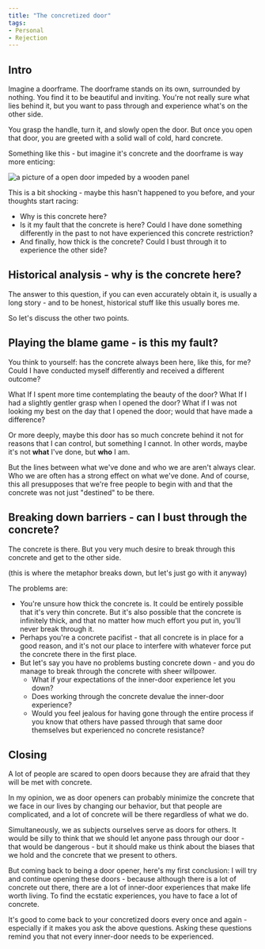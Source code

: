 ```yaml
---
title: "The concretized door"
tags:
- Personal
- Rejection
---
```


## Intro

Imagine a doorframe. The doorframe stands on its own, surrounded by nothing. You find it to be beautiful and inviting. You're not really sure what lies behind it, but you want to pass through and experience what's on the other side.

You grasp the handle, turn it, and slowly open the door. But once you open that door, you are greeted with a solid wall of cold, hard concrete. 

Something like this - but imagine it's concrete and the doorframe is way more enticing:

![a picture of a open door impeded by a wooden panel](https://www.doityourself.com/forum/attachments/bricks-masonry-cinder-block-paving-walking-stones-asphalt-concrete/29105d1396044746-enclosing-entry-way-cement-block-1.jpg)

This is a bit shocking - maybe this hasn't happened to you before, and your thoughts start racing:
* Why is this concrete here?
* Is it my fault that the concrete is here? Could I have done something differently in the past to not have experienced this concrete restriction?
* And finally, how thick is the concrete? Could I bust through it to experience the other side?

## Historical analysis - why is the concrete here?

The answer to this question, if you can even accurately obtain it, is usually a long story - and to be honest, historical stuff like this usually bores me. 

So Iet's discuss the other two points.

## Playing the blame game - is this my fault?

You think to yourself: has the concrete always been here, like this, for me? Could I have conducted myself differently and received a different outcome? 

What If I spent more time contemplating the beauty of the door? What If I had a slightly gentler grasp when I opened the door? What if I was not looking my best on the day that I opened the door; would that have made a difference? 

Or more deeply, maybe this door has so much concrete behind it not for reasons that I can control, but something I cannot. In other words, maybe it's not **what** I've done, but **who** I am. 

But the lines between what we've done and who we are aren't always clear. Who we are often has a strong effect on what we've done. And of course, this all presupposes that we're free people to begin with and that the concrete was not just "destined" to be there.

## Breaking down barriers - can I bust through the concrete?

The concrete is there. But you very much desire to break through this concrete and get to the other side.

(this is where the metaphor breaks down, but let's just go with it anyway)

The problems are:
* You're unsure how thick the concrete is. It could be entirely possible that it's very thin concrete. But it's also possible that the concrete is infinitely thick, and that no matter how much effort you put in, you'll never break through it.
* Perhaps you're a concrete pacifist - that all concrete is in place for a good reason, and it's not our place to interfere with whatever force put the concrete there in the first place.
* But let's say you have no problems busting concrete down - and you do manage to break through the concrete with sheer willpower.
	* What if your expectations of the inner-door experience let you down? 
	* Does working through the concrete devalue the inner-door experience?	
	* Would you feel jealous for having gone through the entire process if you know that others have passed through that same door themselves but experienced no concrete resistance?


## Closing

A lot of people are scared to open doors because they are afraid that they will be met with concrete.

In my opinion, we as door openers can probably minimize the concrete that we face in our lives by changing our behavior, but that people are complicated, and a lot of concrete will be there regardless of what we do. 

Simultaneously, we as subjects ourselves serve as doors for others. It would be silly to think that we should let anyone pass through our door - that would be dangerous - but it should make us think about the biases that we hold and the concrete that we present to others.

But coming back to being a door opener, here's my first conclusion: I will try and continue opening these doors - because although there is a lot of concrete out there, there are a lot of inner-door experiences that make life worth living. To find the ecstatic experiences, you have to face a lot of concrete.

It's good to come back to your concretized doors every once and again - especially if it makes you ask the above questions. Asking these questions remind you that not every inner-door needs to be experienced.